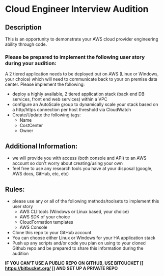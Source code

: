# Cloud Engineer Interview Audition

## Description

This is an opportunity to demonstrate your AWS cloud provider engineering ability
through code.

### Please be prepared to implement the following user story during your audition:

A 2 tiered application needs to be deployed out on AWS (Linux or Windows, your choice) which
will need to communicate back to your on premise data center. Please implement the following:

* deploy a highly available, 2 tiered application stack (back end DB services, front end web services) within
  a VPC
* configure an AutoScale group to dynamically scale your stack based on a http/https connection per host
  threshold via CloudWatch
* Create/Update the following tags:
  - Name
  - CostCenter
  - Owner

## Additional Information:

* we will provide you with access (both console and API) to an AWS account so don't worry about 
  creating/using your own
* feel free to use any research tools you have at your disposal (google, AWS docs, GitHub, etc, etc)

## Rules:

* please use any or all of the following methods/toolsets to implement this user story
  - AWS CLI tools (Windows or Linux based, your choice)
  - AWS SDK of your choice
  - CloudFormation templates
  - AWS Console
* Clone this repo to your GitHub account
* You can choose either Linux or Windows for your HA application stack
* Push up any scripts and/or code you plan on using to your cloned Github repo and be prepared to share 
  this information during the audition

**IF YOU CAN'T USE A PUBLIC REPO ON GITHUB, USE BITCUCKET [[ https://bitbucket.org/ ]] AND SET UP A PRIVATE REPO**